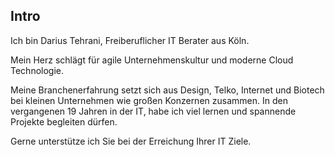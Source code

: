 ## <i class="fa fa-heartbeat" aria-hidden="true"></i> Intro
Ich bin Darius Tehrani, Freiberuflicher IT Berater aus Köln.

Mein Herz schlägt für agile Unternehmenskultur und moderne Cloud Technologie.

Meine Branchenerfahrung setzt sich aus Design, Telko, Internet und Biotech bei kleinen Unternehmen wie großen Konzernen zusammen. In den vergangenen 19 Jahren in der IT, habe ich viel lernen und spannende Projekte begleiten dürfen.

Gerne unterstütze ich Sie bei der Erreichung Ihrer IT Ziele.
